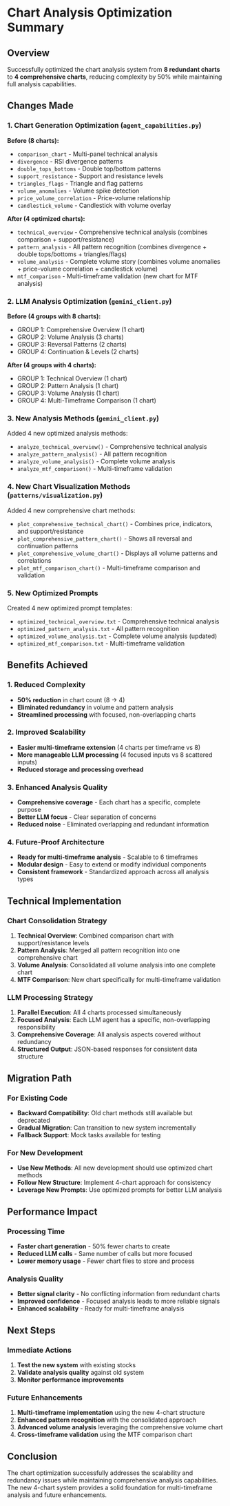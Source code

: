 # Chart Analysis Optimization Summary

## Overview
Successfully optimized the chart analysis system from **8 redundant charts** to **4 comprehensive charts**, reducing complexity by 50% while maintaining full analysis capabilities.

## Changes Made

### 1. Chart Generation Optimization (`agent_capabilities.py`)

**Before (8 charts):**
- `comparison_chart` - Multi-panel technical analysis
- `divergence` - RSI divergence patterns
- `double_tops_bottoms` - Double top/bottom patterns
- `support_resistance` - Support and resistance levels
- `triangles_flags` - Triangle and flag patterns
- `volume_anomalies` - Volume spike detection
- `price_volume_correlation` - Price-volume relationship
- `candlestick_volume` - Candlestick with volume overlay

**After (4 optimized charts):**
- `technical_overview` - Comprehensive technical analysis (combines comparison + support/resistance)
- `pattern_analysis` - All pattern recognition (combines divergence + double tops/bottoms + triangles/flags)
- `volume_analysis` - Complete volume story (combines volume anomalies + price-volume correlation + candlestick volume)
- `mtf_comparison` - Multi-timeframe validation (new chart for MTF analysis)

### 2. LLM Analysis Optimization (`gemini_client.py`)

**Before (4 groups with 8 charts):**
- GROUP 1: Comprehensive Overview (1 chart)
- GROUP 2: Volume Analysis (3 charts)
- GROUP 3: Reversal Patterns (2 charts)
- GROUP 4: Continuation & Levels (2 charts)

**After (4 groups with 4 charts):**
- GROUP 1: Technical Overview (1 chart)
- GROUP 2: Pattern Analysis (1 chart)
- GROUP 3: Volume Analysis (1 chart)
- GROUP 4: Multi-Timeframe Comparison (1 chart)

### 3. New Analysis Methods (`gemini_client.py`)

Added 4 new optimized analysis methods:
- `analyze_technical_overview()` - Comprehensive technical analysis
- `analyze_pattern_analysis()` - All pattern recognition
- `analyze_volume_analysis()` - Complete volume analysis
- `analyze_mtf_comparison()` - Multi-timeframe validation

### 4. New Chart Visualization Methods (`patterns/visualization.py`)

Added 4 new comprehensive chart methods:
- `plot_comprehensive_technical_chart()` - Combines price, indicators, and support/resistance
- `plot_comprehensive_pattern_chart()` - Shows all reversal and continuation patterns
- `plot_comprehensive_volume_chart()` - Displays all volume patterns and correlations
- `plot_mtf_comparison_chart()` - Multi-timeframe comparison and validation

### 5. New Optimized Prompts

Created 4 new optimized prompt templates:
- `optimized_technical_overview.txt` - Comprehensive technical analysis
- `optimized_pattern_analysis.txt` - All pattern recognition
- `optimized_volume_analysis.txt` - Complete volume analysis (updated)
- `optimized_mtf_comparison.txt` - Multi-timeframe validation

## Benefits Achieved

### 1. Reduced Complexity
- **50% reduction** in chart count (8 → 4)
- **Eliminated redundancy** in volume and pattern analysis
- **Streamlined processing** with focused, non-overlapping charts

### 2. Improved Scalability
- **Easier multi-timeframe extension** (4 charts per timeframe vs 8)
- **More manageable LLM processing** (4 focused inputs vs 8 scattered inputs)
- **Reduced storage and processing overhead**

### 3. Enhanced Analysis Quality
- **Comprehensive coverage** - Each chart has a specific, complete purpose
- **Better LLM focus** - Clear separation of concerns
- **Reduced noise** - Eliminated overlapping and redundant information

### 4. Future-Proof Architecture
- **Ready for multi-timeframe analysis** - Scalable to 6 timeframes
- **Modular design** - Easy to extend or modify individual components
- **Consistent framework** - Standardized approach across all analysis types

## Technical Implementation

### Chart Consolidation Strategy
1. **Technical Overview**: Combined comparison chart with support/resistance levels
2. **Pattern Analysis**: Merged all pattern recognition into one comprehensive chart
3. **Volume Analysis**: Consolidated all volume analysis into one complete chart
4. **MTF Comparison**: New chart specifically for multi-timeframe validation

### LLM Processing Strategy
1. **Parallel Execution**: All 4 charts processed simultaneously
2. **Focused Analysis**: Each LLM agent has a specific, non-overlapping responsibility
3. **Comprehensive Coverage**: All analysis aspects covered without redundancy
4. **Structured Output**: JSON-based responses for consistent data structure

## Migration Path

### For Existing Code
- **Backward Compatibility**: Old chart methods still available but deprecated
- **Gradual Migration**: Can transition to new system incrementally
- **Fallback Support**: Mock tasks available for testing

### For New Development
- **Use New Methods**: All new development should use optimized chart methods
- **Follow New Structure**: Implement 4-chart approach for consistency
- **Leverage New Prompts**: Use optimized prompts for better LLM analysis

## Performance Impact

### Processing Time
- **Faster chart generation** - 50% fewer charts to create
- **Reduced LLM calls** - Same number of calls but more focused
- **Lower memory usage** - Fewer chart files to store and process

### Analysis Quality
- **Better signal clarity** - No conflicting information from redundant charts
- **Improved confidence** - Focused analysis leads to more reliable signals
- **Enhanced scalability** - Ready for multi-timeframe analysis

## Next Steps

### Immediate Actions
1. **Test the new system** with existing stocks
2. **Validate analysis quality** against old system
3. **Monitor performance improvements**

### Future Enhancements
1. **Multi-timeframe implementation** using the new 4-chart structure
2. **Enhanced pattern recognition** with the consolidated approach
3. **Advanced volume analysis** leveraging the comprehensive volume chart
4. **Cross-timeframe validation** using the MTF comparison chart

## Conclusion

The chart optimization successfully addresses the scalability and redundancy issues while maintaining comprehensive analysis capabilities. The new 4-chart system provides a solid foundation for multi-timeframe analysis and future enhancements. 